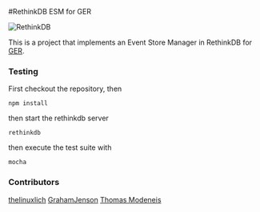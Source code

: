 #RethinkDB ESM for GER

![RethinkDB](https://rethinkdb.com/assets/images/docs/api_illustrations/quickstart.png)

This is a project that implements an Event Store Manager in RethinkDB for [GER](https://www.npmjs.com/package/ger).

### Testing

First checkout the repository, then

```
npm install
```

then start the rethinkdb server

```
rethinkdb
```

then execute the test suite with

```
mocha
```


### Contributors

[thelinuxlich](https://github.com/thelinuxlich)
[GrahamJenson](https://github.com/grahamjenson)
[Thomas Modeneis](https://github.com/thomasmodeneis)

